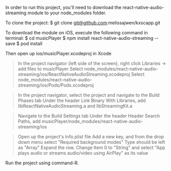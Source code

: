 In order to run this project, you'll need to download the react-native-audio-streaming module to your node_modules folder.

To clone the project: 
$ git clone git@github.com:melissajwen/kxscapp.git

To download the module on iOS, execute the following command in terminal:
$ cd musicPlayer
$ npm install react-native-audio-streaming --save
$ pod install

Then open up ios/musicPlayer.xcodeproj in Xcode
> In the project navigator (left side of the screen), right click Libraries -> add files to musicPlayer
> Select node_modules/react-native-audio-streaming/ios/ReactNativeAudioStreaming.xcodeproj 
> Select node_modules/react-native-audio-streaming/ios/Pods/Pods.xcodeproj 

> In the project navigator, select the project and navigate to the Build Phases tab
> Under the header Link Binary With Libraries, add libReactNativeAudioStreaming.a and libStreamingKit.a

> Navigate to the Build Settings tab 
> Under the header Header Search Paths, add musicPlayer/node_modules/react-native-audio-streaming/ios

> Open up the project's Info.plist file 
> Add a new key, and from the drop down menu select "Required background modes"
> Type should be left as "Array"
> Expand the row. Change Item 0 to "String" and select "App plays audio or streams audio/video using AirPlay" as its value

Run the project using command-R.